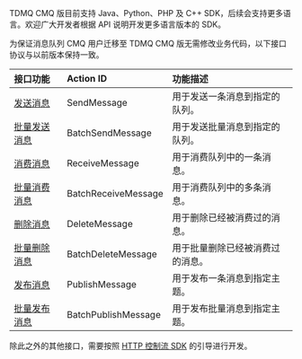 

TDMQ CMQ 版目前支持 Java、Python、PHP 及 C++ SDK，后续会支持更多语言。欢迎广大开发者根据 API 说明开发更多语言版本的 SDK。


为保证消息队列 CMQ 用户迁移至 TDMQ CMQ 版无需修改业务代码，以下接口协议与以前版本保持一致。

 | 接口功能                                                     | Action ID           | 功能描述                         |
 | :----------------------------------------------------------- | :------------------ | :------------------------------- |
 | [发送消息](https://cloud.tencent.com/document/product/1496/70952) | SendMessage         | 用于发送一条消息到指定的队列。   |
 | [批量发送消息](https://cloud.tencent.com/document/product/1496/70957) | BatchSendMessage    | 用于发送批量消息到指定的队列。   |
 | [消费消息](https://cloud.tencent.com/document/product/1496/70954) | ReceiveMessage      | 用于消费队列中的一条消息。       |
 | [批量消费消息](https://cloud.tencent.com/document/product/1496/70958) | BatchReceiveMessage | 用于消费队列中的多条消息。       |
 | [删除消息](https://cloud.tencent.com/document/product/1496/70950) | DeleteMessage       | 用于删除已经被消费过的消息。     |
 | [批量删除消息](https://cloud.tencent.com/document/product/1496/70955) | BatchDeleteMessage  | 用于批量删除已经被消费过的消息。 |
 | [发布消息](https://cloud.tencent.com/document/product/1496/70951) | PublishMessage      | 用于发布一条消息到指定主题。     |
 | [批量发布消息](https://cloud.tencent.com/document/product/1496/70956) | BatchPublishMessage | 用于发布批量消息到指定主题。     |

 除此之外的其他接口，需要按照 [HTTP 控制流 SDK](https://cloud.tencent.com/document/product/1496/65108) 的引导进行开发。

